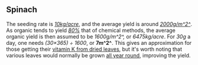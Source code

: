 ## Spinach
The seeding rate is [*10kg/acre*](https://wikifarmer.com/how-to-grow-spinach-from-seeding-to-harvesting/),
and the average yield is around [*2000g/m^2^*](https://wikifarmer.com/how-to-grow-spinach-from-seeding-to-harvesting/).
As organic tends to yield [*80%*](https://www.sciencedirect.com/science/article/pii/S0308521X1100182X)
that of chemical methods, the average organic yield is then assumed to be
*1600g/m^2^,* or *6475kg/acre*. For *30g* a day, one needs *(30×365) ÷ 1600*,
or **7m^2^**. This gives an approximation for those getting their
[vitamin K from dried leaves](https://www.checkyourfood.com/ingredients/ingredient/1726/spinach-powder),
but it's worth noting that various leaves would normally be grown
[all year round](https://www.rhs.org.uk/vegetables/spinach/grow-your-own),
improving the yield.
